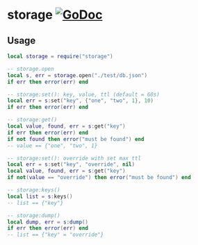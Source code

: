 # storage [![GoDoc](https://godoc.org/github.com/vadv/gopher-lua-libs/storage?status.svg)](https://godoc.org/github.com/vadv/gopher-lua-libs/storage)

## Usage

```lua
local storage = require("storage")

-- storage.open
local s, err = storage.open("./test/db.json")
if err then error(err) end

-- storage:set(): key, value, ttl (default = 60s)
local err = s:set("key", {"one", "two", 1}, 10)
if err then error(err) end

-- storage:get()
local value, found, err = s:get("key")
if err then error(err) end
if not found then error("must be found") end
-- value == {"one", "two", 1}

-- storage:set(): override with set max ttl
local err = s:set("key", "override", nil)
local value, found, err = s:get("key")
if not(value == "override") then error("must be found") end

-- storage:keys()
local list = s:keys()
-- list == {"key"}

-- storage:dump()
local dump, err = s:dump()
if err then error(err) end
-- list == {"key" = "override"}

```

